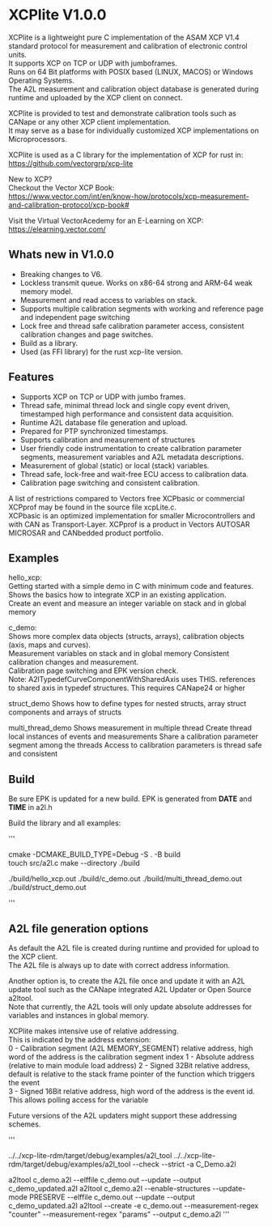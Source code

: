 
# XCPlite V1.0.0

XCPlite is a lightweight pure C implementation of the ASAM XCP V1.4 standard protocol for measurement and calibration of electronic control units.  
It supports XCP on TCP or UDP with jumboframes.  
Runs on 64 Bit platforms with POSIX based (LINUX, MACOS) or Windows Operating Systems.  
The A2L measurement and calibration object database is generated during runtime and uploaded by the XCP client on connect.

XCPlite is provided to test and demonstrate calibration tools such as CANape or any other XCP client implementation.  
It may serve as a base for individually customized XCP implementations on Microprocessors.  

XCPlite is used as a C library for the implementation of XCP for rust in:  
<https://github.com/vectorgrp/xcp-lite>  

New to XCP?  
Checkout the Vector XCP Book:  
<https://www.vector.com/int/en/know-how/protocols/xcp-measurement-and-calibration-protocol/xcp-book#>  

Visit the Virtual VectorAcedemy for an E-Learning on XCP:  
<https://elearning.vector.com/>  

## Whats new in V1.0.0

- Breaking changes to V6.  
- Lockless transmit queue. Works on x86-64 strong and ARM-64 weak memory model.  
- Measurement and read access to variables on stack.  
- Supports multiple calibration segments with working and reference page and independent page switching
- Lock free and thread safe calibration parameter access, consistent calibration changes and page switches.  
- Build as a library.  
- Used (as FFI library) for the rust xcp-lite version.  

## Features

- Supports XCP on TCP or UDP with jumbo frames.  
- Thread safe, minimal thread lock and single copy event driven, timestamped high performance and consistent data acquisition.  
- Runtime A2L database file generation and upload.  
- Prepared for PTP synchronized timestamps.  
- Supports calibration and measurement of structures
- User friendly code instrumentation to create calibration parameter segments, measurement variables and A2L metadata descriptions.  
- Measurement of global (static) or local (stack) variables.  
- Thread safe, lock-free and wait-free ECU access to calibration data.  
- Calibration page switching and consistent calibration.  

A list of restrictions compared to Vectors free XCPbasic or commercial XCPprof may be found in the source file xcpLite.c.  
XCPbasic is an optimized implementation for smaller Microcontrollers and with CAN as Transport-Layer.
XCPprof is a product in Vectors AUTOSAR MICROSAR and CANbedded product portfolio.  

## Examples  

hello_xcp:  
  Getting started with a simple demo in C with minimum code and features.  
  Shows the basics how to integrate XCP in an existing application.  
  Create an event and measure an integer variable on stack and in global memory

c_demo:  
  Shows more complex data objects (structs, arrays), calibration objects (axis, maps and curves).  
  Measurement variables on stack and in global memory
  Consistent calibration changes and measurement.  
  Calibration page switching and EPK version check.  
  Note: A2lTypedefCurveComponentWithSharedAxis uses THIS. references to shared axis in typedef structures. This requires CANape24 or higher
  
struct_demo
  Shows how to define types for nested structs, array struct components and arrays of structs

multi_thread_demo
  Shows measurement in multiple thread
  Create thread local instances of events and measurements
  Share a calibration parameter segment among the threads
  Access to calibration parameters is thread safe and consistent

## Build

Be sure EPK is updated for a new build.
EPK is generated from __DATE__ and __TIME__ in a2l.h

Build the library and all examples:

'''

cmake -DCMAKE_BUILD_TYPE=Debug -S . -B build  
touch src/a2l.c
make --directory ./build

./build/hello_xcp.out
./build/c_demo.out
./build/multi_thread_demo.out
./build/struct_demo.out

'''

## A2L file generation options

As default the A2L file is created during runtime and provided for upload to the XCP client.  
The A2L file is always up to date with correct address information.  

Another option is, to create the A2L file once and update it with an A2L update tool such as the CANape integrated A2L Updater or Open Source a2ltool.  
Note that currently, the A2L tools will only update absolute addresses for variables and instances in global memory.  

XCPlite makes intensive use of relative addressing.  
This is indicated by the address extension:  
0 - Calibration segment (A2L MEMORY_SEGMENT) relative address, high word of the address is the calibration segment index
1 - Absolute address (relative to main module load address)
2 - Signed 32Bit relative address, default is relative to the stack frame pointer of the function which triggers the event  
3 - Signed 16Bit relative address, high word of the address is the event id. This allows polling access for the variable

Future versions of the A2L updaters might support these addressing schemes.  

'''

../../xcp-lite-rdm/target/debug/examples/a2l_tool
../../xcp-lite-rdm/target/debug/examples/a2l_tool  --check --strict -a C_Demo.a2l

a2ltool c_demo.a2l --elffile c_demo.out --update --output c_demo_updated.a2l
a2ltool c_demo.a2l --enable-structures --update-mode PRESERVE  --elffile c_demo.out --update --output c_demo_updated.a2l
a2ltool --create -e c_demo.out    --measurement-regex "counter" --measurement-regex "params" --output c_demo.a2l
'''
